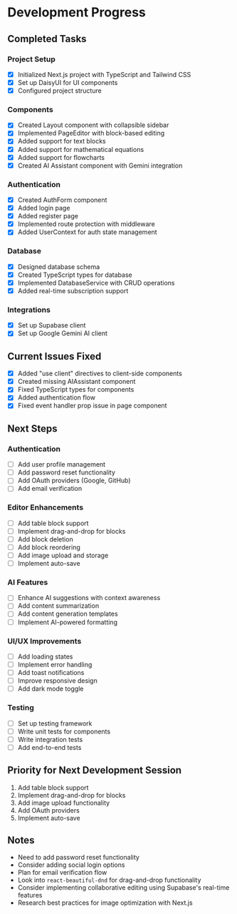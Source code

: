 # Development Progress

## Completed Tasks

### Project Setup
- [x] Initialized Next.js project with TypeScript and Tailwind CSS
- [x] Set up DaisyUI for UI components
- [x] Configured project structure

### Components
- [x] Created Layout component with collapsible sidebar
- [x] Implemented PageEditor with block-based editing
- [x] Added support for text blocks
- [x] Added support for mathematical equations
- [x] Added support for flowcharts
- [x] Created AI Assistant component with Gemini integration

### Authentication
- [x] Created AuthForm component
- [x] Added login page
- [x] Added register page
- [x] Implemented route protection with middleware
- [x] Added UserContext for auth state management

### Database
- [x] Designed database schema
- [x] Created TypeScript types for database
- [x] Implemented DatabaseService with CRUD operations
- [x] Added real-time subscription support

### Integrations
- [x] Set up Supabase client
- [x] Set up Google Gemini AI client

## Current Issues Fixed
- [x] Added "use client" directives to client-side components
- [x] Created missing AIAssistant component
- [x] Fixed TypeScript types for components
- [x] Added authentication flow
- [x] Fixed event handler prop issue in page component

## Next Steps

### Authentication
- [ ] Add user profile management
- [ ] Add password reset functionality
- [ ] Add OAuth providers (Google, GitHub)
- [ ] Add email verification

### Editor Enhancements
- [ ] Add table block support
- [ ] Implement drag-and-drop for blocks
- [ ] Add block deletion
- [ ] Add block reordering
- [ ] Add image upload and storage
- [ ] Implement auto-save

### AI Features
- [ ] Enhance AI suggestions with context awareness
- [ ] Add content summarization
- [ ] Add content generation templates
- [ ] Implement AI-powered formatting

### UI/UX Improvements
- [ ] Add loading states
- [ ] Implement error handling
- [ ] Add toast notifications
- [ ] Improve responsive design
- [ ] Add dark mode toggle

### Testing
- [ ] Set up testing framework
- [ ] Write unit tests for components
- [ ] Write integration tests
- [ ] Add end-to-end tests

## Priority for Next Development Session
1. Add table block support
2. Implement drag-and-drop for blocks
3. Add image upload functionality
4. Add OAuth providers
5. Implement auto-save

## Notes
- Need to add password reset functionality
- Consider adding social login options
- Plan for email verification flow
- Look into `react-beautiful-dnd` for drag-and-drop functionality
- Consider implementing collaborative editing using Supabase's real-time features
- Research best practices for image optimization with Next.js 